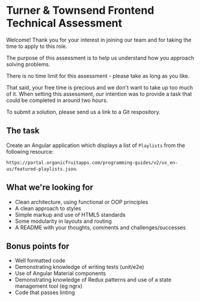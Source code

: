 # Turner & Townsend Frontend Technical Assessment

Welcome! Thank you for your interest in joining our team and for taking the time to apply to this role. 

The purpose of this assessment is to help us understand how you approach solving problems. 

There is no time limit for this assessment - please take as long as you like. 

That said, your free time is precious and we don't want to take up too much of it. When setting this assessment, our intention was to provide a task that could be completed in around two hours.

To submit a solution, please send us a link to a Git respository.

## The task

Create an Angular application which displays a list of `Playlists` from the following resource:

 `https://portal.organicfruitapps.com/programming-guides/v2/us_en-us/featured-playlists.json`.


## What we're looking for

- Clean architecture, using functional or OOP principles
- A clean approach to styles
- Simple markup and use of HTML5 standards
- Some modularity in layouts and routing
- A README with your thoughts, comments and challenges/successes
  

## Bonus points for

- Well formatted code
- Demonstrating knowledge of writing tests (unit/e2e)
- Use of Angular Material components
- Demonstrating knowledge of Redux patterns and use of a state management tool (eg ngrx)
- Code that passes linting

